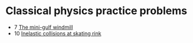 # Classical physics practice problems

- 7 [The mini-gulf windmill](mini-gulf-windmill)
- 10 [Inelastic collisions at skating rink](inelastic-collisions-at-skating-rink)